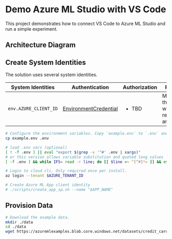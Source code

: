 # Demo Azure ML Studio with VS Code

This project demonstrates how to connect VS Code to Azure ML Studio and run a simple experiment.

## Architecture Diagram


## Create System Identities

The solution uses several system identities.

| System Identities        | Authentication                                             | Authorization                                                                                                                     | Purpose                                                                             |
| ------------------------ | ---------------------------------------------------------- | --------------------------------------------------------------------------------------------------------------------------------- | ----------------------------------------------------------------------------------- |
| `env.AZURE_CLIENT_ID` | [EnvironmentCredential](https://github.com/Azure/azure-sdk-for-python/blob/main/sdk/identity/azure-identity/TROUBLESHOOTING.md#troubleshoot-environmentcredential-authentication-issues)       | <ul><li>TBD</li></ul>  |  Manage the ml workspace resources and jobs.  |

```bash
# Configure the environment variables. Copy `example.env` to `.env` and update the values
cp example.env .env

# load .env vars (optional)
[ ! -f .env ] || eval "export $(grep -v '^#' .env | xargs)"
# or this version allows variable substitution and quoted long values
[ -f .env ] && while IFS= read -r line; do [[ $line =~ ^[^#]*= ]] && eval "export $line"; done < .env

# Login to cloud cli. Only required once per install.
az login --tenant $AZURE_TENANT_ID

# Create Azure ML App client identity
# ./scripts/create_app_sp.sh --name "$APP_NAME"

```

## Provision Data

```bash
# Download the example data.
mkdir ./data
cd ./data
wget https://azuremlexamples.blob.core.windows.net/datasets/credit_card/default_of_credit_card_clients.csv
```
